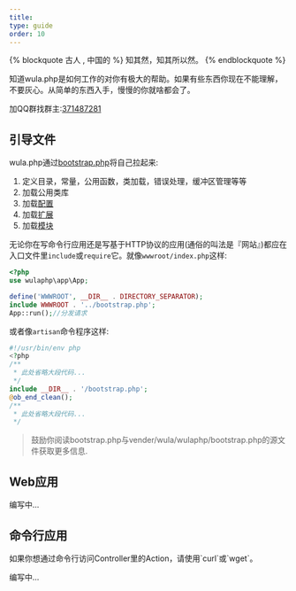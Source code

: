 ```yaml
---
title: 
type: guide
order: 10
---
```


{% blockquote 古人 , 中国的 %}
知其然，知其所以然。
{% endblockquote %}

知道wula.php是如何工作的对你有极大的帮助。如果有些东西你现在不能理解，不要灰心。从简单的东西入手，慢慢的你就啥都会了。

<p class="tip">
加QQ群找群主:<a target="_blank" href="http://shang.qq.com/wpa/qunwpa?idkey=9be37f660c70dd33c22f6055cd113215a52e9cab29d46b5c02fe2f68c67a0f17">371487281</a>
</p>

## 引导文件

wula.php通过[bootstrap.php](index.html#bootstrap.php)将自己拉起来:

1. 定义目录，常量，公用函数，类加载，错误处理，缓冲区管理等等
2. 加载公用类库
3. 加载[配置](config.html)
4. 加载[扩展](ext.html)
5. 加载[模块](module.html)

无论你在写命令行应用还是写基于HTTP协议的应用(通俗的叫法是『网站』)都应在入口文件里`include`或`require`它。就像`wwwroot/index.php`这样:

```php wwwroot/index.php
<?php
use wulaphp\app\App;

define('WWWROOT', __DIR__ . DIRECTORY_SEPARATOR);
include WWWROOT . '../bootstrap.php';
App::run();//分发请求
```

或者像`artisan`命令程序这样:

```php artisan
#!/usr/bin/env php
<?php
/**
 * 此处省略大段代码...
 */
include __DIR__ . '/bootstrap.php';
@ob_end_clean();
/**
 * 此处省略大段代码...
 */
```

> 鼓励你阅读bootstrap.php与vender/wula/wulaphp/bootstrap.php的源文件获取更多信息.

## Web应用

编写中...

## 命令行应用

<p class="tip">如果你想通过命令行访问Controller里的Action，请使用`curl`或`wget`。</p>

编写中...